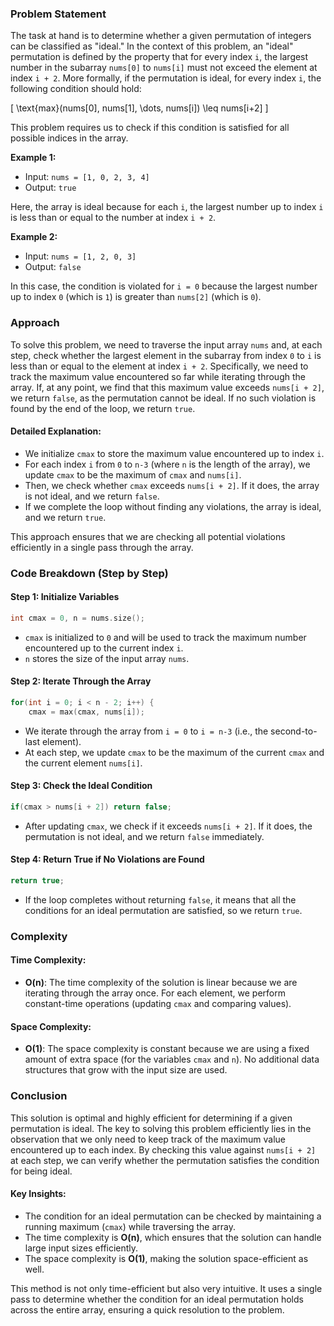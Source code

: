 ### Problem Statement

The task at hand is to determine whether a given permutation of integers can be classified as "ideal." In the context of this problem, an "ideal" permutation is defined by the property that for every index `i`, the largest number in the subarray `nums[0]` to `nums[i]` must not exceed the element at index `i + 2`. More formally, if the permutation is ideal, for every index `i`, the following condition should hold:

\[ \text{max}(nums[0], nums[1], \dots, nums[i]) \leq nums[i+2] \]

This problem requires us to check if this condition is satisfied for all possible indices in the array.

**Example 1:**

- Input: `nums = [1, 0, 2, 3, 4]`
- Output: `true`

Here, the array is ideal because for each `i`, the largest number up to index `i` is less than or equal to the number at index `i + 2`.

**Example 2:**

- Input: `nums = [1, 2, 0, 3]`
- Output: `false`

In this case, the condition is violated for `i = 0` because the largest number up to index `0` (which is `1`) is greater than `nums[2]` (which is `0`).

### Approach

To solve this problem, we need to traverse the input array `nums` and, at each step, check whether the largest element in the subarray from index `0` to `i` is less than or equal to the element at index `i + 2`. Specifically, we need to track the maximum value encountered so far while iterating through the array. If, at any point, we find that this maximum value exceeds `nums[i + 2]`, we return `false`, as the permutation cannot be ideal. If no such violation is found by the end of the loop, we return `true`.

#### Detailed Explanation:

- We initialize `cmax` to store the maximum value encountered up to index `i`.
- For each index `i` from `0` to `n-3` (where `n` is the length of the array), we update `cmax` to be the maximum of `cmax` and `nums[i]`.
- Then, we check whether `cmax` exceeds `nums[i + 2]`. If it does, the array is not ideal, and we return `false`.
- If we complete the loop without finding any violations, the array is ideal, and we return `true`.

This approach ensures that we are checking all potential violations efficiently in a single pass through the array.

### Code Breakdown (Step by Step)

#### Step 1: Initialize Variables

```cpp
int cmax = 0, n = nums.size();
```

- `cmax` is initialized to `0` and will be used to track the maximum number encountered up to the current index `i`.
- `n` stores the size of the input array `nums`.

#### Step 2: Iterate Through the Array

```cpp
for(int i = 0; i < n - 2; i++) {
    cmax = max(cmax, nums[i]);
```

- We iterate through the array from `i = 0` to `i = n-3` (i.e., the second-to-last element).
- At each step, we update `cmax` to be the maximum of the current `cmax` and the current element `nums[i]`.

#### Step 3: Check the Ideal Condition

```cpp
if(cmax > nums[i + 2]) return false;
```

- After updating `cmax`, we check if it exceeds `nums[i + 2]`. If it does, the permutation is not ideal, and we return `false` immediately.

#### Step 4: Return True if No Violations are Found

```cpp
return true;
```

- If the loop completes without returning `false`, it means that all the conditions for an ideal permutation are satisfied, so we return `true`.

### Complexity

#### Time Complexity:
- **O(n)**: The time complexity of the solution is linear because we are iterating through the array once. For each element, we perform constant-time operations (updating `cmax` and comparing values).

#### Space Complexity:
- **O(1)**: The space complexity is constant because we are using a fixed amount of extra space (for the variables `cmax` and `n`). No additional data structures that grow with the input size are used.

### Conclusion

This solution is optimal and highly efficient for determining if a given permutation is ideal. The key to solving this problem efficiently lies in the observation that we only need to keep track of the maximum value encountered up to each index. By checking this value against `nums[i + 2]` at each step, we can verify whether the permutation satisfies the condition for being ideal.

#### Key Insights:
- The condition for an ideal permutation can be checked by maintaining a running maximum (`cmax`) while traversing the array.
- The time complexity is **O(n)**, which ensures that the solution can handle large input sizes efficiently.
- The space complexity is **O(1)**, making the solution space-efficient as well.

This method is not only time-efficient but also very intuitive. It uses a single pass to determine whether the condition for an ideal permutation holds across the entire array, ensuring a quick resolution to the problem.
